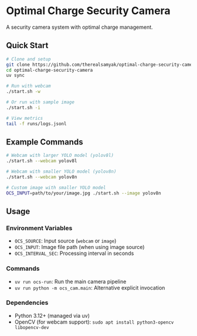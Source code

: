 # Optimal Charge Security Camera

A security camera system with optimal charge management.

## Quick Start

```bash
# Clone and setup
git clone https://github.com/therealsamyak/optimal-charge-security-camera
cd optimal-charge-security-camera
uv sync

# Run with webcam
./start.sh -w

# Or run with sample image
./start.sh -i

# View metrics
tail -f runs/logs.jsonl
```

## Example Commands

```bash
# Webcam with larger YOLO model (yolov8l)
./start.sh --webcam yolov8l

# Webcam with smaller YOLO model (yolov8n)
./start.sh --webcam yolov8n

# Custom image with smaller YOLO model
OCS_INPUT=path/to/your/image.jpg ./start.sh --image yolov8n
```

## Usage

### Environment Variables
- `OCS_SOURCE`: Input source (`webcam` or `image`)
- `OCS_INPUT`: Image file path (when using image source)
- `OCS_INTERVAL_SEC`: Processing interval in seconds

### Commands
- `uv run ocs-run`: Run the main camera pipeline
- `uv run python -m ocs_cam.main`: Alternative explicit invocation

### Dependencies
- Python 3.12+ (managed via uv)
- OpenCV (for webcam support): `sudo apt install python3-opencv libopencv-dev`

